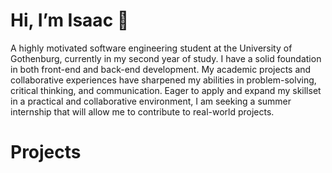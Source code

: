 # Hi, I’m Isaac 👋
A highly motivated software engineering student at the University of Gothenburg, currently in my second year of study. I have a solid foundation in both front-end and back-end development. My academic projects and collaborative experiences have sharpened my abilities in problem-solving, critical thinking, and communication. Eager to apply and expand my skillset in a practical and collaborative environment, I am seeking a summer internship that will allow me to contribute to real-world projects. 
# Projects

<!---
IsaacLT/IsaacLT is a ✨ special ✨ repository because its `README.md` (this file) appears on your GitHub profile.
You can click the Preview link to take a look at your changes.
--->
